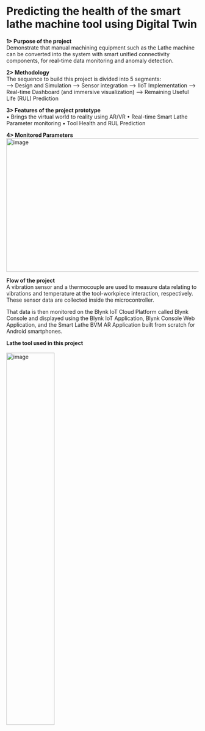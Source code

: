 # Predicting the health of the smart lathe machine tool using Digital Twin 

**1> Purpose of the project**<br>
Demonstrate that manual machining equipment such as the Lathe machine can be converted into the system with smart unified connectivity components, for real-time data monitoring and anomaly detection. 


**2> Methodology**<br> 
The sequence to build this project is divided into 5 segments: <br>
	--> Design and Simulation 
	--> Sensor integration 
	--> IIoT Implementation 
	--> Real-time Dashboard (and immersive visualization) 
	--> Remaining Useful Life (RUL) Prediction 

**3> Features of the project prototype** <br> 
•	Brings the virtual world to reality using AR/VR 
•	Real-time Smart Lathe Parameter monitoring 
•	Tool Health and RUL Prediction 

**4> Monitored Parameters** <br>
<img src="https://user-images.githubusercontent.com/132473727/236009509-c7f031a4-c228-470c-9760-9e716a6b5d22.png" alt="image" width="600" height="350">

**Flow of the project** <br>
A vibration sensor and a thermocouple are used to measure data relating to vibrations and temperature at the tool-workpiece interaction, respectively. These sensor data are collected inside the microcontroller.

That data is then monitored on the Blynk IoT Cloud Platform called Blynk Console and displayed using the Blynk IoT Application, Blynk Console Web Application, and the Smart Lathe BVM AR Application built from scratch for Android smartphones.

**Lathe tool used in this project**<br>
<br>
<img src="https://user-images.githubusercontent.com/132473727/236031326-f60f729b-0d76-48a6-bfbe-e0a6919cb659.jpeg" alt="image" width="50%">










